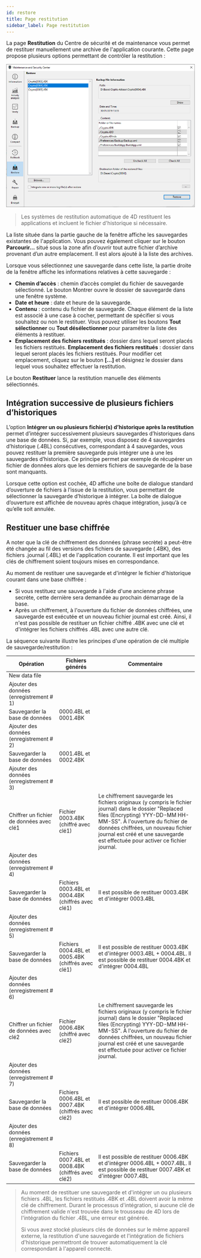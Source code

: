 ```yaml
---
id: restore
title: Page restitution
sidebar_label: Page restitution
---
```


La page **Restitution** du Centre de sécurité et de maintenance vous permet de restituer manuellement une archive de l'application courante. Cette page propose plusieurs options permettant de contrôler la restitution :

![](../assets/en/MSC/MSC_restore.png)

> Les systèmes de restitution automatique de 4D restituent les applications et incluent le fichier d'historique si nécessaire.

La liste située dans la partie gauche de la fenêtre affiche les sauvegardes existantes de l'application. Vous pouvez également cliquer sur le bouton **Parcourir...** situé sous la zone afin d’ouvrir tout autre fichier d’archive provenant d’un autre emplacement. Il est alors ajouté à la liste des archives.

Lorsque vous sélectionnez une sauvegarde dans cette liste, la partie droite de la fenêtre affiche les informations relatives à cette sauvegarde :

- **Chemin d’accès** : chemin d’accès complet du fichier de sauvegarde sélectionné. Le bouton Montrer ouvre le dossier de sauvegarde dans une fenêtre système.
- **Date et heure** : date et heure de la sauvegarde.
- **Contenu** : contenu du fichier de sauvegarde. Chaque élément de la liste est associé à une case à cocher, permettant de spécifier si vous souhaitez ou non le restituer. Vous pouvez utiliser les boutons **Tout sélectionner** ou **Tout désélectionner** pour paramétrer la liste des éléments à restituer.
- **Emplacement des fichiers restitués** : dossier dans lequel seront placés les fichiers restitués. **Emplacement des fichiers restitués** : dossier dans lequel seront placés les fichiers restitués. Pour modifier cet emplacement, cliquez sur le bouton **[...]** et désignez le dossier dans lequel vous souhaitez effectuer la restitution.

Le bouton **Restituer** lance la restitution manuelle des éléments sélectionnés.

## Intégration successive de plusieurs fichiers d’historiques

L’option **Intégrer un ou plusieurs fichier(s) d’historique après la restitution** permet d’intégrer successivement plusieurs sauvegardes d’historiques dans une base de données. Si, par exemple, vous disposez de 4 sauvegardes d’historique (.4BL) consécutives, correspondant à 4 sauvegardes, vous pouvez restituer la première sauvegarde puis intégrer une à une les sauvegardes d’historique. Ce principe permet par exemple de récupérer un fichier de données alors que les derniers fichiers de sauvegarde de la base sont manquants.

Lorsque cette option est cochée, 4D affiche une boîte de dialogue standard d’ouverture de fichiers à l’issue de la restitution, vous permettant de sélectionner la sauvegarde d’historique à intégrer. La boîte de dialogue d’ouverture est affichée de nouveau après chaque intégration, jusqu’à ce qu’elle soit annulée.

## Restituer une base chiffrée

A noter que la clé de chiffrement des données (phrase secrète) a peut-être été changée au fil des versions des fichiers de sauvegarde (.4BK), des fichiers .journal (.4BL) et de l'application courante. Il est important que les clés de chiffrement soient toujours mises en correspondance.

Au moment de restituer une sauvegarde et d'intégrer le fichier d'historique courant dans une base chiffrée :

- Si vous restituez une sauvegarde à l'aide d'une ancienne phrase secrète, cette dernière sera demandée au prochain démarrage de la base.
- Après un chiffrement, à l'ouverture du fichier de données chiffrées, une sauvegarde est exécutée et un nouveau fichier journal est créé. Ainsi, il n'est pas possible de restituer un fichier chiffré .4BK avec une clé et d'intégrer les fichiers chiffrés .4BL avec une autre clé.

La séquence suivante illustre les principes d'une opération de clé multiple de sauvegarde/restitution :


| Opération                                | Fichiers générés                                   | Commentaire                                                                                                                                                                                                                                                                                           |
| ---------------------------------------- | -------------------------------------------------- | ----------------------------------------------------------------------------------------------------------------------------------------------------------------------------------------------------------------------------------------------------------------------------------------------------- |
| New data file                            |                                                    |                                                                                                                                                                                                                                                                                                       |
| Ajouter des données (enregistrement # 1) |                                                    |                                                                                                                                                                                                                                                                                                       |
| Sauvegarder la base de données           | 0000.4BL et 0001.4BK                               |                                                                                                                                                                                                                                                                                                       |
| Ajouter des données (enregistrement # 2) |                                                    |                                                                                                                                                                                                                                                                                                       |
| Sauvegarder la base de données           | 0001.4BL et 0002.4BK                               |                                                                                                                                                                                                                                                                                                       |
| Ajouter des données (enregistrement # 3) |                                                    |                                                                                                                                                                                                                                                                                                       |
| Chiffrer un fichier de données avec clé1 | Fichier 0003.4BK (chiffré avec clé1)               | Le chiffrement sauvegarde les fichiers originaux (y compris le fichier journal) dans le dossier "Replaced files (Encrypting) YYY-DD-MM HH-MM-SS". À l'ouverture du fichier de données chiffrées, un nouveau fichier journal est créé et une sauvegarde est effectuée pour activer ce fichier journal. |
| Ajouter des données (enregistrement # 4) |                                                    |                                                                                                                                                                                                                                                                                                       |
| Sauvegarder la base de données           | Fichiers 0003.4BL et 0004.4BK (chiffrés avec clé1) | Il est possible de restituer 0003.4BK et d'intégrer 0003.4BL                                                                                                                                                                                                                                          |
| Ajouter des données (enregistrement # 5) |                                                    |                                                                                                                                                                                                                                                                                                       |
| Sauvegarder la base de données           | Fichiers 0004.4BL et 0005.4BK (chiffrés avec clé1) | Il est possible de restituer 0003.4BK et d'intégrer 0003.4BL + 0004.4BL. Il est possible de restituer 0004.4BK et d'intégrer 0004.4BL                                                                                                                                                                 |
| Ajouter des données (enregistrement # 6) |                                                    |                                                                                                                                                                                                                                                                                                       |
| Chiffrer un fichier de données avec clé2 | Fichier 0006.4BK (chiffré avec clé2)               | Le chiffrement sauvegarde les fichiers originaux (y compris le fichier journal) dans le dossier "Replaced files (Encrypting) YYY-DD-MM HH-MM-SS". À l'ouverture du fichier de données chiffrées, un nouveau fichier journal est créé et une sauvegarde est effectuée pour activer ce fichier journal. |
| Ajouter des données (enregistrement # 7) |                                                    |                                                                                                                                                                                                                                                                                                       |
| Sauvegarder la base de données           | Fichiers 0006.4BL et 0007.4BK (chiffrés avec clé2) | Il est possible de restituer 0006.4BK et d'intégrer 0006.4BL                                                                                                                                                                                                                                          |
| Ajouter des données (enregistrement # 8) |                                                    |                                                                                                                                                                                                                                                                                                       |
| Sauvegarder la base de données           | Fichiers 0007.4BL et 0008.4BK (chiffrés avec clé2) | Il est possible de restituer 0006.4BK et d'intégrer 0006.4BL + 0007.4BL. Il est possible de restituer 0007.4BK et d'intégrer 0007.4BL                                                                                                                                                                 |
> Au moment de restituer une sauvegarde et d'intégrer un ou plusieurs fichiers .4BL, les fichiers restitués .4BK et .4BL doivent avoir la même clé de chiffrement. Durant le processus d'intégration, si aucune clé de chiffrement valide n'est trouvée dans le trousseau de 4D lors de l'intégration du fichier .4BL, une erreur est générée.
> 
> Si vous avez stocké plusieurs clés de données sur le même appareil externe, la restitution d'une sauvegarde et l'intégration de fichiers d'historique permettront de trouver automatiquement la clé correspondant à l'appareil connecté.
